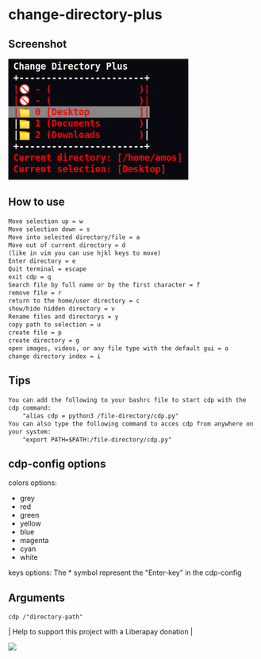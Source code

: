 # change-directory-plus

## Screenshot
![](cdp_screenshot/cdp_001.png)

## How to use
	Move selection up = w
	Move selection down = s
	Move into selected directory/file = a
	Move out of current directory = d
	(like in vim you can use hjkl keys to move)
	Enter directory = e
	Quit terminal = escape
	exit cdp = q
	Search file by full name or by the first character = f
	remove file = r
	return to the home/user directory = c
	show/hide hidden directory = v
	Rename files and directorys = y
	copy path to selection = u
	create file = p
	create directory = g
	open images, videos, or any file type with the default gui = o
	change directory index = i 

## Tips
	You can add the following to your bashrc file to start cdp with the cdp command:
		"alias cdp = python3 /file-directory/cdp.py"
	You can also type the following command to acces cdp from anywhere on your system:
		"export PATH=$PATH:/file-directory/cdp.py"
	
	
	
## cdp-config options
colors options:
* grey
* red
* green
* yellow
* blue
* magenta
* cyan
* white

keys options:
The * symbol represent the "Enter-key" in the cdp-config

## Arguments
	cdp /"directory-path"
	
| Help to support this project with a Liberapay donation |

[![](https://liberapay.com/assets/widgets/donate.svg)](
https://liberapay.com/Amos_Nimos/donate)


